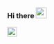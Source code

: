 ### Hi there <img src="https://media.giphy.com/media/hvRJCLFzcasrR4ia7z/giphy.gif" width="25px" height="25px"/>

<a href="https://twitter.com/ibuibu69" target="_blank">
  <img align="left" alt="ibuibu69 | Twitter" width="22px" src="https://media.giphy.com/media/N7sG50flbD9pS/giphy.gif" />
</a>



